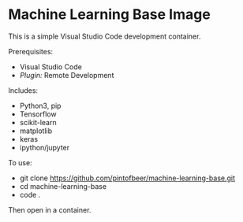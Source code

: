 # Machine Learning Base Image

This is a simple Visual Studio Code development container.

Prerequisites:
* Visual Studio Code
* *Plugin:* Remote Development

Includes:
* Python3, pip
* Tensorflow
* scikit-learn
* matplotlib
* keras
* ipython/jupyter

To use:
* git clone https://github.com/pintofbeer/machine-learning-base.git
* cd machine-learning-base
* code .

Then open in a container.